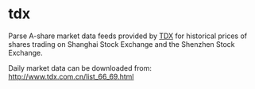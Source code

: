 # tdx

Parse A-share market data feeds provided by [TDX](http://www.tdx.com.cn/) for historical prices of shares trading on Shanghai Stock Exchange and the Shenzhen Stock Exchange.

Daily market data can be downloaded from: http://www.tdx.com.cn/list_66_69.html
